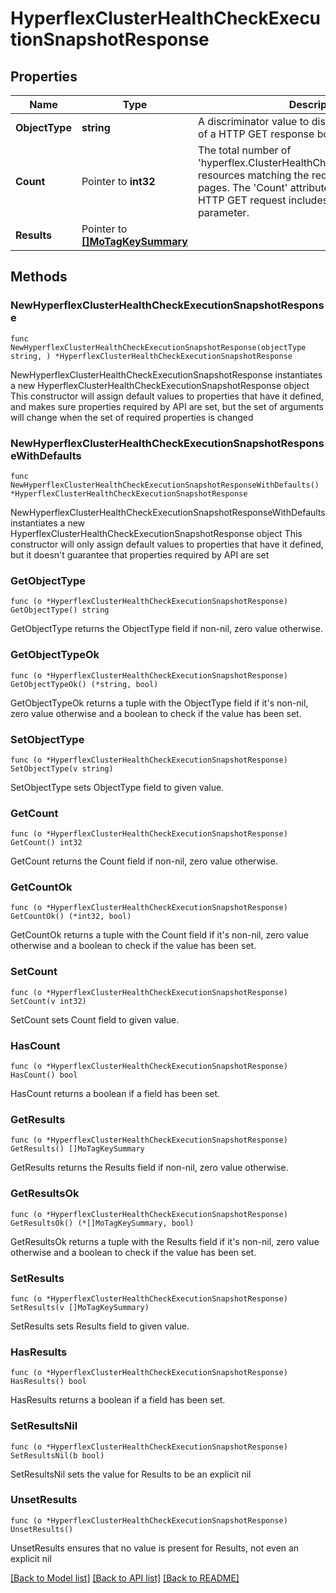 # HyperflexClusterHealthCheckExecutionSnapshotResponse

## Properties

Name | Type | Description | Notes
------------ | ------------- | ------------- | -------------
**ObjectType** | **string** | A discriminator value to disambiguate the schema of a HTTP GET response body. | 
**Count** | Pointer to **int32** | The total number of &#39;hyperflex.ClusterHealthCheckExecutionSnapshot&#39; resources matching the request, accross all pages. The &#39;Count&#39; attribute is included when the HTTP GET request includes the &#39;$inlinecount&#39; parameter. | [optional] 
**Results** | Pointer to [**[]MoTagKeySummary**](MoTagKeySummary.md) |  | [optional] 

## Methods

### NewHyperflexClusterHealthCheckExecutionSnapshotResponse

`func NewHyperflexClusterHealthCheckExecutionSnapshotResponse(objectType string, ) *HyperflexClusterHealthCheckExecutionSnapshotResponse`

NewHyperflexClusterHealthCheckExecutionSnapshotResponse instantiates a new HyperflexClusterHealthCheckExecutionSnapshotResponse object
This constructor will assign default values to properties that have it defined,
and makes sure properties required by API are set, but the set of arguments
will change when the set of required properties is changed

### NewHyperflexClusterHealthCheckExecutionSnapshotResponseWithDefaults

`func NewHyperflexClusterHealthCheckExecutionSnapshotResponseWithDefaults() *HyperflexClusterHealthCheckExecutionSnapshotResponse`

NewHyperflexClusterHealthCheckExecutionSnapshotResponseWithDefaults instantiates a new HyperflexClusterHealthCheckExecutionSnapshotResponse object
This constructor will only assign default values to properties that have it defined,
but it doesn't guarantee that properties required by API are set

### GetObjectType

`func (o *HyperflexClusterHealthCheckExecutionSnapshotResponse) GetObjectType() string`

GetObjectType returns the ObjectType field if non-nil, zero value otherwise.

### GetObjectTypeOk

`func (o *HyperflexClusterHealthCheckExecutionSnapshotResponse) GetObjectTypeOk() (*string, bool)`

GetObjectTypeOk returns a tuple with the ObjectType field if it's non-nil, zero value otherwise
and a boolean to check if the value has been set.

### SetObjectType

`func (o *HyperflexClusterHealthCheckExecutionSnapshotResponse) SetObjectType(v string)`

SetObjectType sets ObjectType field to given value.


### GetCount

`func (o *HyperflexClusterHealthCheckExecutionSnapshotResponse) GetCount() int32`

GetCount returns the Count field if non-nil, zero value otherwise.

### GetCountOk

`func (o *HyperflexClusterHealthCheckExecutionSnapshotResponse) GetCountOk() (*int32, bool)`

GetCountOk returns a tuple with the Count field if it's non-nil, zero value otherwise
and a boolean to check if the value has been set.

### SetCount

`func (o *HyperflexClusterHealthCheckExecutionSnapshotResponse) SetCount(v int32)`

SetCount sets Count field to given value.

### HasCount

`func (o *HyperflexClusterHealthCheckExecutionSnapshotResponse) HasCount() bool`

HasCount returns a boolean if a field has been set.

### GetResults

`func (o *HyperflexClusterHealthCheckExecutionSnapshotResponse) GetResults() []MoTagKeySummary`

GetResults returns the Results field if non-nil, zero value otherwise.

### GetResultsOk

`func (o *HyperflexClusterHealthCheckExecutionSnapshotResponse) GetResultsOk() (*[]MoTagKeySummary, bool)`

GetResultsOk returns a tuple with the Results field if it's non-nil, zero value otherwise
and a boolean to check if the value has been set.

### SetResults

`func (o *HyperflexClusterHealthCheckExecutionSnapshotResponse) SetResults(v []MoTagKeySummary)`

SetResults sets Results field to given value.

### HasResults

`func (o *HyperflexClusterHealthCheckExecutionSnapshotResponse) HasResults() bool`

HasResults returns a boolean if a field has been set.

### SetResultsNil

`func (o *HyperflexClusterHealthCheckExecutionSnapshotResponse) SetResultsNil(b bool)`

 SetResultsNil sets the value for Results to be an explicit nil

### UnsetResults
`func (o *HyperflexClusterHealthCheckExecutionSnapshotResponse) UnsetResults()`

UnsetResults ensures that no value is present for Results, not even an explicit nil

[[Back to Model list]](../README.md#documentation-for-models) [[Back to API list]](../README.md#documentation-for-api-endpoints) [[Back to README]](../README.md)



